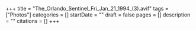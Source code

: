 +++
title = "The_Orlando_Sentinel_Fri_Jan_21_1994_(3).avif"
tags = ["Photos"]
categories = []
startDate = ""
draft = false
pages = []
description = ""
citations = []
+++
